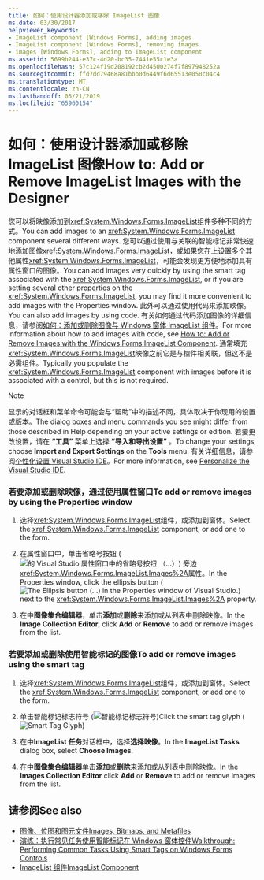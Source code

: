 ```yaml
---
title: 如何：使用设计器添加或移除 ImageList 图像
ms.date: 03/30/2017
helpviewer_keywords:
- ImageList component [Windows Forms], adding images
- ImageList component [Windows Forms], removing images
- images [Windows Forms], adding to ImageList component
ms.assetid: 5699b244-e37c-4d20-bc35-7441e55c1e3a
ms.openlocfilehash: 57c124f19d208192cb2d4500274f7f897948252a
ms.sourcegitcommit: ffd7dd79468a81bbb0d6449f6d65513e050c04c4
ms.translationtype: MT
ms.contentlocale: zh-CN
ms.lasthandoff: 05/21/2019
ms.locfileid: "65960154"
---
```

# <a name="how-to-add-or-remove-imagelist-images-with-the-designer"></a><span data-ttu-id="a6e7b-102">如何：使用设计器添加或移除 ImageList 图像</span><span class="sxs-lookup"><span data-stu-id="a6e7b-102">How to: Add or Remove ImageList Images with the Designer</span></span>

<span data-ttu-id="a6e7b-103">您可以将映像添加到<xref:System.Windows.Forms.ImageList>组件多种不同的方式。</span><span class="sxs-lookup"><span data-stu-id="a6e7b-103">You can add images to an <xref:System.Windows.Forms.ImageList> component several different ways.</span></span> <span data-ttu-id="a6e7b-104">您可以通过使用与关联的智能标记非常快速地添加图像<xref:System.Windows.Forms.ImageList>，或如果您在上设置多个其他属性<xref:System.Windows.Forms.ImageList>，可能会发现更方便地添加具有属性窗口的图像。</span><span class="sxs-lookup"><span data-stu-id="a6e7b-104">You can add images very quickly by using the smart tag associated with the <xref:System.Windows.Forms.ImageList>, or if you are setting several other properties on the <xref:System.Windows.Forms.ImageList>, you may find it more convenient to add images with the Properties window.</span></span> <span data-ttu-id="a6e7b-105">此外可以通过使用代码来添加映像。</span><span class="sxs-lookup"><span data-stu-id="a6e7b-105">You can also add images by using code.</span></span> <span data-ttu-id="a6e7b-106">有关如何通过代码添加图像的详细信息，请参阅[如何：添加或删除图像与 Windows 窗体 ImageList 组件](how-to-add-or-remove-images-with-the-windows-forms-imagelist-component.md)。</span><span class="sxs-lookup"><span data-stu-id="a6e7b-106">For more information about how to add images with code, see [How to: Add or Remove Images with the Windows Forms ImageList Component](how-to-add-or-remove-images-with-the-windows-forms-imagelist-component.md).</span></span> <span data-ttu-id="a6e7b-107">通常填充<xref:System.Windows.Forms.ImageList>映像之前它是与控件相关联，但这不是必需组件。</span><span class="sxs-lookup"><span data-stu-id="a6e7b-107">Typically you populate the <xref:System.Windows.Forms.ImageList> component with images before it is associated with a control, but this is not required.</span></span>

> [!NOTE]
> <span data-ttu-id="a6e7b-108">显示的对话框和菜单命令可能会与“帮助”中的描述不同，具体取决于你现用的设置或版本。</span><span class="sxs-lookup"><span data-stu-id="a6e7b-108">The dialog boxes and menu commands you see might differ from those described in Help depending on your active settings or edition.</span></span> <span data-ttu-id="a6e7b-109">若要更改设置，请在 **“工具”** 菜单上选择 **“导入和导出设置”** 。</span><span class="sxs-lookup"><span data-stu-id="a6e7b-109">To change your settings, choose **Import and Export Settings** on the **Tools** menu.</span></span> <span data-ttu-id="a6e7b-110">有关详细信息，请参阅[个性化设置 Visual Studio IDE](/visualstudio/ide/personalizing-the-visual-studio-ide)。</span><span class="sxs-lookup"><span data-stu-id="a6e7b-110">For more information, see [Personalize the Visual Studio IDE](/visualstudio/ide/personalizing-the-visual-studio-ide).</span></span>

### <a name="to-add-or-remove-images-by-using-the-properties-window"></a><span data-ttu-id="a6e7b-111">若要添加或删除映像，通过使用属性窗口</span><span class="sxs-lookup"><span data-stu-id="a6e7b-111">To add or remove images by using the Properties window</span></span>

1. <span data-ttu-id="a6e7b-112">选择<xref:System.Windows.Forms.ImageList>组件，或添加到窗体。</span><span class="sxs-lookup"><span data-stu-id="a6e7b-112">Select the <xref:System.Windows.Forms.ImageList> component, or add one to the form.</span></span>

2. <span data-ttu-id="a6e7b-113">在属性窗口中，单击省略号按钮 (![的 Visual Studio 属性窗口中的省略号按钮 （...）](./media/visual-studio-ellipsis-button.png)) 旁边<xref:System.Windows.Forms.ImageList.Images%2A>属性。</span><span class="sxs-lookup"><span data-stu-id="a6e7b-113">In the Properties window, click the ellipsis button (![The Ellipsis button (...) in the Properties window of Visual Studio.](./media/visual-studio-ellipsis-button.png)) next to the <xref:System.Windows.Forms.ImageList.Images%2A> property.</span></span>

3. <span data-ttu-id="a6e7b-114">在中**图像集合编辑器**，单击**添加**或**删除**来添加或从列表中删除映像。</span><span class="sxs-lookup"><span data-stu-id="a6e7b-114">In the **Image Collection Editor**, click **Add** or **Remove** to add or remove images from the list.</span></span>

### <a name="to-add-or-remove-images-using-the-smart-tag"></a><span data-ttu-id="a6e7b-115">若要添加或删除使用智能标记的图像</span><span class="sxs-lookup"><span data-stu-id="a6e7b-115">To add or remove images using the smart tag</span></span>

1. <span data-ttu-id="a6e7b-116">选择<xref:System.Windows.Forms.ImageList>组件，或添加到窗体。</span><span class="sxs-lookup"><span data-stu-id="a6e7b-116">Select the <xref:System.Windows.Forms.ImageList> component, or add one to the form.</span></span>

2. <span data-ttu-id="a6e7b-117">单击智能标记标志符号 (![智能标记标志符号](./media/vs-winformsmttagglyph.gif "VS_WinFormSmtTagGlyph"))</span><span class="sxs-lookup"><span data-stu-id="a6e7b-117">Click the smart tag glyph (![Smart Tag Glyph](./media/vs-winformsmttagglyph.gif "VS_WinFormSmtTagGlyph"))</span></span>

3. <span data-ttu-id="a6e7b-118">在中**ImageList 任务**对话框中，选择**选择映像**。</span><span class="sxs-lookup"><span data-stu-id="a6e7b-118">In the **ImageList Tasks** dialog box, select **Choose Images**.</span></span>

4. <span data-ttu-id="a6e7b-119">在中**图像集合编辑器**单击**添加**或**删除**来添加或从列表中删除映像。</span><span class="sxs-lookup"><span data-stu-id="a6e7b-119">In the **Images Collection Editor** click **Add** or **Remove** to add or remove images from the list.</span></span>

## <a name="see-also"></a><span data-ttu-id="a6e7b-120">请参阅</span><span class="sxs-lookup"><span data-stu-id="a6e7b-120">See also</span></span>

- [<span data-ttu-id="a6e7b-121">图像、位图和图元文件</span><span class="sxs-lookup"><span data-stu-id="a6e7b-121">Images, Bitmaps, and Metafiles</span></span>](../advanced/images-bitmaps-and-metafiles.md)
- [<span data-ttu-id="a6e7b-122">演练：执行常见任务使用智能标记在 Windows 窗体控件</span><span class="sxs-lookup"><span data-stu-id="a6e7b-122">Walkthrough: Performing Common Tasks Using Smart Tags on Windows Forms Controls</span></span>](performing-common-tasks-using-smart-tags-on-wf-controls.md)
- [<span data-ttu-id="a6e7b-123">ImageList 组件</span><span class="sxs-lookup"><span data-stu-id="a6e7b-123">ImageList Component</span></span>](imagelist-component-windows-forms.md)
